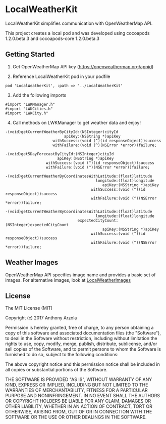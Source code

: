 LocalWeatherKit
===========

LocalWeatherKit simplifies communication with OpenWeatherMap API.

This project creates a local pod and was developed using cocoapods 1.2.0.beta.3 and cocoapods-core 1.2.0.beta.3

## Getting Started

1. Get OpenWeatherMap API key (https://openweathermap.org/appid)

2. Reference LocalWeatherKit pod in your podfile

  ```
  pod 'LocalWeatherKit', :path => '../LocalWeatherKit'
  ```

3. Add the following imports

  ```objc
  #import "LWKManager.h"
  #import "LWKCities.h"
  #import "LWKCity.h"
  ```

4. Call methods on LWKManager to get weather data and enjoy!

  ```objc
  -(void)getCurrentWeatherByCityId:(NSInteger)cityId
                            apiKey:(NSString *)apiKey
                       withSuccess:(void (^)(id responseObject))success
                       withFailure:(void (^)(NSError *error))failure;
  ```
  ```objc
  -(void)get5DayForecastByCityId:(NSInteger)cityId
                         apiKey:(NSString *)apiKey
                    withSuccess:(void (^)(id responseObject))success
                    withFailure:(void (^)(NSError *error))failure;
  ```
  ```objc
  -(void)getCurrentWeatherByCoordinatesWithLatitude:(float)latitude
                                          longitude:(float)longitude
                                             apiKey:(NSString *)apiKey
                                        withSuccess:(void (^)(id responseObject))success
                                        withFailure:(void (^)(NSError *error))failure;
  ```
  ```objc
  -(void)getCurrentWeatherByCoordinatesWithLatitude:(float)latitude
                                          longitude:(float)longitude
                                  expectedCityCount:(NSInteger)expectedCityCount
                                             apiKey:(NSString *)apiKey
                                        withSuccess:(void (^)(id responseObject))success
                                        withFailure:(void (^)(NSError *error))failure;
  ```                     

## Weather Images
OpenWeatherMap API specifies image name and provides a basic set of images. For alternative images, look at [LocalWeatherImages](https://github.com/AnthonyArzola/LocalWeatherImages "LocalWeatherImages on GitHub")

## License
The MIT License (MIT)

Copyright (c) 2017 Anthony Arzola

Permission is hereby granted, free of charge, to any person obtaining a copy of
this software and associated documentation files (the "Software"), to deal in
the Software without restriction, including without limitation the rights to
use, copy, modify, merge, publish, distribute, sublicense, and/or sell copies of
the Software, and to permit persons to whom the Software is furnished to do so,
subject to the following conditions:

The above copyright notice and this permission notice shall be included in all
copies or substantial portions of the Software.

THE SOFTWARE IS PROVIDED "AS IS", WITHOUT WARRANTY OF ANY KIND, EXPRESS OR
IMPLIED, INCLUDING BUT NOT LIMITED TO THE WARRANTIES OF MERCHANTABILITY, FITNESS
FOR A PARTICULAR PURPOSE AND NONINFRINGEMENT. IN NO EVENT SHALL THE AUTHORS OR
COPYRIGHT HOLDERS BE LIABLE FOR ANY CLAIM, DAMAGES OR OTHER LIABILITY, WHETHER
IN AN ACTION OF CONTRACT, TORT OR OTHERWISE, ARISING FROM, OUT OF OR IN
CONNECTION WITH THE SOFTWARE OR THE USE OR OTHER DEALINGS IN THE SOFTWARE.
